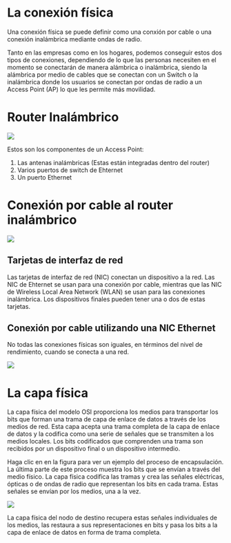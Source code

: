 # La conexión física

Una conexión física se puede definir como una conxión por cable o una conexión inalámbrica mediante ondas de radio.

Tanto en las empresas como en los hogares, podemos conseguir estos dos tipos de conexiones, dependiendo de lo que las personas necesiten en el momento se conectarán de manera alámbrica o inalámbrica, siendo la alámbrica por medio de cables que se conectan con un Switch o la inalámbrica donde los usuarios se conectan por ondas de radio a un Access Point (AP) lo que les permite más movilidad.

# Router Inalámbrico

![](https://ccnadesdecero.es/wp-content/uploads/2017/11/Router-inal%C3%A1mbrico.png)

Estos son los componentes de un Access Point:

1.  Las antenas inalámbricas (Estas están integradas dentro del router)
2.  Varios puertos de switch de Ehternet
3.  Un puerto Ethernet

# Conexión por cable al router inalámbrico

![](https://ccnadesdecero.es/wp-content/uploads/2017/11/Conexi%C3%B3n-por-cable.png)

## Tarjetas de interfaz de red

Las tarjetas de interfaz de red (NIC) conectan un dispositivo a la red. Las NIC de Ehternet se usan para una conexión por cable, mientras que las NIC de Wireless Local Area Network (WLAN) se usan para las conexiones inalámbrica. Los dispositivos finales pueden tener una o dos de estas tarjetas.

## Conexión por cable utilizando una NIC Ethernet

No todas las conexiones físicas son iguales, en términos del nivel de rendimiento, cuando se conecta a una red.

![](https://ccnadesdecero.es/wp-content/uploads/2017/11/Conexi%C3%B3n-con-NIC-Ethernet.png)

# La capa física

La capa física del modelo OSI proporciona los medios para transportar los bits que forman una trama de capa de enlace de datos a través de los medios de red. Esta capa acepta una trama completa de la capa de enlace de datos y la codifica como una serie de señales que se transmiten a los medios locales. Los bits codificados que comprenden una trama son recibidos por un dispositivo final o un dispositivo intermedio.

Haga clic en en la figura para ver un ejemplo del proceso de encapsulación. La última parte de este proceso muestra los bits que se envían a través del medio físico. La capa física codifica las tramas y crea las señales eléctricas, ópticas o de ondas de radio que representan los bits en cada trama. Estas señales se envían por los medios, una a la vez.

![](https://ccnadesdecero.es/wp-content/uploads/2017/11/Proceso-de-encapsulaci%C3%B3n-capa-f%C3%ADsica.png)

La capa física del nodo de destino recupera estas señales individuales de los medios, las restaura a sus representaciones en bits y pasa los bits a la capa de enlace de datos en forma de trama completa.